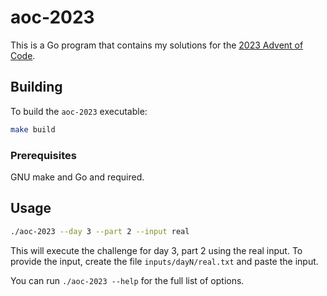 # aoc-2023

This is a Go program that contains my solutions for the [2023 Advent of Code](https://adventofcode.com/2023).

## Building

To build the `aoc-2023` executable:
```bash
make build
```

### Prerequisites

GNU make and Go and required.

## Usage

```bash
./aoc-2023 --day 3 --part 2 --input real
```
This will execute the challenge for day 3, part 2 using the real input.
To provide the input, create the file `inputs/dayN/real.txt` and paste the input.

You can run `./aoc-2023 --help` for the full list of options.
